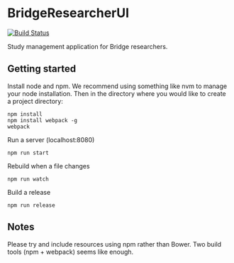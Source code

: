 # BridgeResearcherUI

[![Build Status](https://travis-ci.org/Sage-Bionetworks/BridgeResearcherUI.svg?branch=develop)](https://travis-ci.org/Sage-Bionetworks/BridgeResearcherUI)

Study management application for Bridge researchers.

## Getting started

Install node and npm. We recommend using something like nvm to manage your node installation. Then in the directory where you would like to create a project directory: 

    npm install
    npm install webpack -g
    webpack
    
Run a server (localhost:8080)

    npm run start
    
Rebuild when a file changes

    npm run watch
    
Build a release

    npm run release

## Notes

Please try and include resources using npm rather than Bower. Two build tools (npm + webpack) seems like enough.